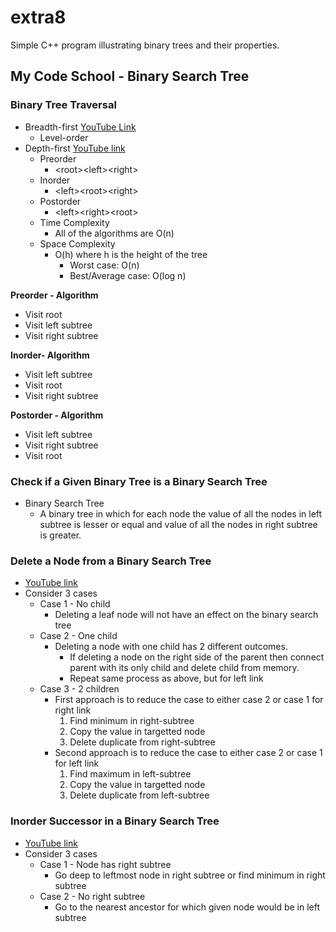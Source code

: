 # extra8
Simple C++ program illustrating binary trees and their properties.

## My Code School - Binary Search Tree

### Binary Tree Traversal
* Breadth-first [YouTube Link](https://youtu.be/86g8jAQug04)
  * Level-order
* Depth-first [YouTube link](https://www.youtube.com/watch?v=gm8DUJJhmY4)
  * Preorder
    * \<root\>\<left\>\<right\>
  * Inorder
    * \<left\>\<root\>\<right\>
  * Postorder
    * \<left\>\<right\>\<root\>
  * Time Complexity
    * All of the algorithms are O(n)
  * Space Complexity
    * O(h) where h is the height of the tree
      * Worst case: O(n)
      * Best/Average case: O(log n)

__Preorder - Algorithm__
  * Visit root
  * Visit left subtree
  * Visit right subtree

__Inorder- Algorithm__
  * Visit left subtree
  * Visit root
  * Visit right subtree

__Postorder - Algorithm__
  * Visit left subtree
  * Visit right subtree
  * Visit root

### Check if a Given Binary Tree is a Binary Search Tree
* Binary Search Tree
  * A binary tree in which for each node the value of all the nodes in left subtree is lesser or equal and value of all the nodes in right subtree is greater.

### Delete a Node from a Binary Search Tree
* [YouTube link](https://youtu.be/gcULXE7ViZw)
* Consider 3 cases
  * Case 1 -  No child
    * Deleting a leaf node will not have an effect on the binary search tree
  * Case 2 - One child
    * Deleting a node with one child has 2 different outcomes.
      * If deleting a node on the right side of the parent then connect parent with its only child and delete child from memory.
      * Repeat same process as above, but for left link
  * Case 3 - 2 children
    * First approach is to reduce the case to either case 2 or case 1 for right link
      1. Find minimum in right-subtree
      2. Copy the value in targetted node
      3. Delete duplicate from right-subtree
    * Second approach is to reduce the case to either case 2 or case 1 for left link
      1. Find maximum in left-subtree
      2. Copy the value in targetted node
      3. Delete duplicate from left-subtree

### Inorder Successor in a Binary Search Tree
* [YouTube link](https://youtu.be/5cPbNCrdotA)
* Consider 3 cases
  * Case 1 - Node has right subtree
    * Go deep to leftmost node in right subtree or find minimum in right subtree
  * Case 2 - No right subtree
    * Go to the nearest ancestor for which given node would be in left subtree